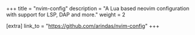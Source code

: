 +++
title = "nvim-config"
description = "A Lua based neovim configuration with support for LSP, DAP and more."
weight = 2


[extra]
link_to = "https://github.com/arindas/nvim-config"
+++



